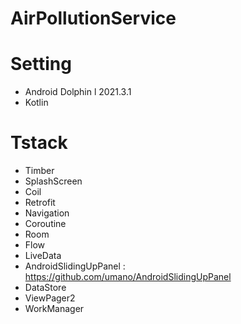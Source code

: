 # AirPollutionService

# Setting
- Android Dolphin l 2021.3.1
- Kotlin

# Tstack
- Timber
- SplashScreen
- Coil
- Retrofit
- Navigation
- Coroutine
- Room
- Flow
- LiveData
- AndroidSlidingUpPanel : https://github.com/umano/AndroidSlidingUpPanel
- DataStore
- ViewPager2
- WorkManager
